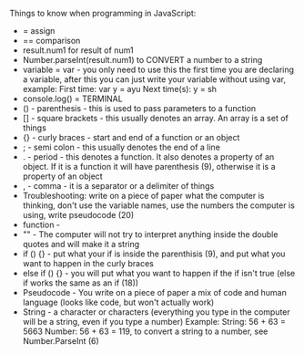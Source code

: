 Things to know when programming in JavaScript:

* = assign
* == comparison
* result.num1 for result of num1
* Number.parseInt(result.num1) to CONVERT a number to a string
* variable = var - you only need to use this the first time you are declaring a variable, after this you can just write your variable without using var, example: First time: var y = ayu  Next time(s): y = sh
* console.log() = TERMINAL
* () - parenthesis - this is used to pass parameters to a function
* [] - square brackets - this usually denotes an array. An array is a set of things
* {} - curly braces - start and end of a function or an object
* ; - semi colon - this usually denotes the end of a line
* . - period - this denotes a function. It also denotes a property of an object. If it is a function it will have parenthesis (9), otherwise it is a property of an object
* , - comma - it is a separator or a delimiter of things
* Troubleshooting: write on a piece of paper what the computer is thinking, don't use the variable names, use the numbers the computer is using, write pseudocode (20)
* function - 
* "" - The computer will not try to interpret anything inside the double quotes and will make it a string
* if ()  {} - put what your if is inside the parenthisis (9), and put what you want to happen in the curly braces
* else if () {} - you will put what you want to happen if the if isn't true (else if works the same as an if (18))
* Pseudocode - You write on a piece of paper a mix of code and human language (looks like code, but won't actually work)
* String - a character or characters (everything you type in the computer will be a string, even if you type a number) Example: String: 56 + 63 = 5663 Number: 56 + 63 = 119, to convert a string to a number, see Number.ParseInt (6)
